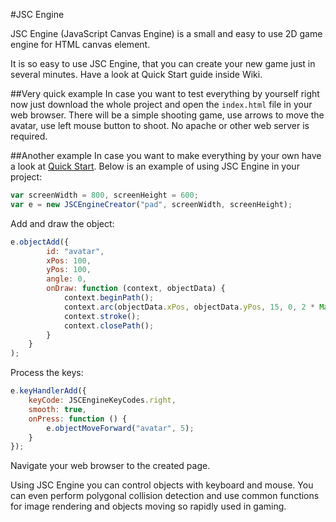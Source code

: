 #JSC Engine

JSC Engine (JavaScript Canvas Engine) is a small and easy to use 2D game engine for HTML canvas element.

It is so easy to use JSC Engine, that you can create your new game just in several minutes. Have a look at Quick Start
guide inside Wiki.

##Very quick example
In case you want to test everything by yourself right now just download the whole project and open the `index.html` file
in your web browser. There will be a simple shooting game, use arrows to move the avatar, use left mouse button to shoot.
No apache or other web server is required.

##Another example
In case you want to make everything by your own have a look at [Quick Start](https://github.com/maxpestun/po-js-canvas-engine/wiki/Quick-Start).
Below is an example of using JSC Engine in your project:
```javascript
var screenWidth = 800, screenHeight = 600;
var e = new JSCEngineCreator("pad", screenWidth, screenHeight);
```

Add and draw the object:
```javascript
e.objectAdd({
        id: "avatar",
        xPos: 100,
        yPos: 100,
        angle: 0,
        onDraw: function (context, objectData) {
            context.beginPath();
            context.arc(objectData.xPos, objectData.yPos, 15, 0, 2 * Math.PI);
            context.stroke();
            context.closePath();
        }
    }
);
```

Process the keys:
```javascript
e.keyHandlerAdd({
    keyCode: JSCEngineKeyCodes.right,
    smooth: true,
    onPress: function () {
        e.objectMoveForward("avatar", 5);
    }
});
```

Navigate your web browser to the created page. 

Using JSC Engine you can control objects with keyboard and mouse. You can even perform polygonal collision detection and use
common functions for image rendering and objects moving so rapidly used in gaming.
